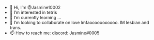 - 👋 Hi, I’m @Jasmine10002
- 👀 I’m interested in tetris
- 🌱 I’m currently learning ...
- 💞️ I’m looking to collaborate on love lmfaooooooooooo. IM lesbian and trans.
- 📫 How to reach me: discord: Jasmine#0005

<!---
Jasmine10002/Jasmine10002 is a ✨ special ✨ repository because its `README.md` (this file) appears on your GitHub profile.
You can click the Preview link to take a look at your changes.
--->

